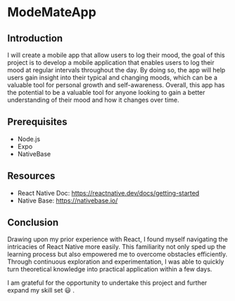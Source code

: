 # ModeMateApp
## Introduction
I will create a mobile app that allow users to log their mood, the goal of this project is to develop a mobile application that enables
users to log their mood at regular intervals throughout the day. By doing so, the app will help users gain insight into their typical and
changing moods, which can be a valuable tool for personal growth and self-awareness.
Overall, this app has the potential to be a valuable tool for anyone looking to gain a better understanding of their mood and how it
changes over time.

## Prerequisites
- Node.js
- Expo
- NativeBase
  
## Resources
- React Native Doc: https://reactnative.dev/docs/getting-started
- Native Base: https://nativebase.io/


## Conclusion

Drawing upon my prior experience with React, I found myself navigating the intricacies of React Native more easily. This familiarity not only sped up the learning process but also empowered me to overcome obstacles efficiently. Through continuous exploration and experimentation, I was able to quickly turn theoretical knowledge into practical application within a few days.

I am grateful for the opportunity to undertake this project and further expand my skill set :smiley: .
